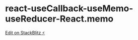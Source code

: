 # react-useCallback-useMemo-useReducer-React.memo

[Edit on StackBlitz ⚡️](https://stackblitz.com/edit/stackblitz-starters-vm63p4)